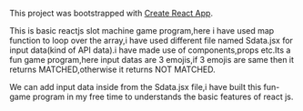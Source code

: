 This project was bootstrapped with [Create React App](https://github.com/facebook/create-react-app).

This is basic reactjs slot machine game program,here i have used map function to loop over the array,i have used different file named Sdata.jsx for input data(kind of API data).i have made use of components,props etc.Its a fun game program,here input datas are 3 emojis,if 3 emojis are same then it returns MATCHED,otherwise it returns NOT MATCHED.

We can add input data inside from the Sdata.jsx file,i have built this fun-game program in my free time to understands the basic features of react js.
